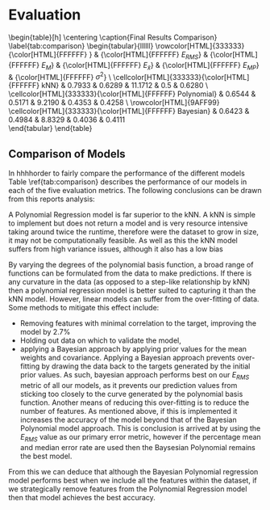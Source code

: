 

# Evaluation

\begin{table}[h]
\centering
\caption{Final Results Comparison}
\label{tab:comparison}
\begin{tabular}{llllll}
\rowcolor[HTML]{333333}
{\color[HTML]{FFFFFF} }                                   & {\color[HTML]{FFFFFF} ${E}_{RMS}$} & {\color[HTML]{FFFFFF} ${E}_{M}$} & {\color[HTML]{FFFFFF} ${E}_{\tilde{x}}$} & {\color[HTML]{FFFFFF} ${E}_{MP}$} & {\color[HTML]{FFFFFF} ${\sigma}^{2}$} \\
\cellcolor[HTML]{333333}{\color[HTML]{FFFFFF} kNN}        & 0.7933                      & 0.6289                    & 11.1712                     & 0.5                       & 0.6280                     \\
\cellcolor[HTML]{333333}{\color[HTML]{FFFFFF} Polynomial} & 0.6544                      & 0.5171                    & 9.2190                      & 0.4353                    & 0.4258                     \\
\rowcolor[HTML]{9AFF99}
\cellcolor[HTML]{333333}{\color[HTML]{FFFFFF} Bayesian}   & 0.6423                      & 0.4984                    & 8.8329                      & 0.4036                    & 0.4111                    
\end{tabular}
\end{table}

## Comparison of Models
In hhhhorder to fairly compare the performance of the different models Table \ref{tab:comparison} describes the performance of our models in each of the five evaluation metrics. The following conclusions can be drawn from this reports analysis:

A Polynomial Regression model is far superior to the kNN. A kNN is simple to implement but does not return a model and is very resource intensive taking around twice the runtime, therefore were the dataset to grow in size, it may not be computationally feasible. As well as this the kNN model suffers from high variance issues, although it also has a low bias

By varying the degrees of the polynomial basis function, a broad range of functions can be formulated from the data to make predictions. If there is any curvature in the data (as opposed to a step-like relationship by kNN) then a polynomial regression model is better suited to capturing it than the kNN model. However, linear models can suffer from the over-fitting of data. Some methods to mitigate this effect include:
  - Removing features with minimal correlation to the target, improving the model by 2.7\%
  - Holding out data on which to validate the model,
  - applying a Bayesian approach by applying prior values for the mean weights and covariance.
Applying a Bayesian approach prevents over-fitting by drawing the data back to the targets generated by the initial prior values. As such, bayesian approach performs best on our ${E}_{RMS}$ metric of all our models, as it prevents our prediction values from sticking too closely to the curve generated by the polynomial basis function. Another means of reducing this over-fitting is to reduce the number of features. 
As mentioned above, if this is implemented it increases the accuracy of the model beyond that of the Bayesian Polynomial model approach. This is conclusion is arrived at by using the ${E}_{RMS}$ value as our primary error metric, however if the percentage mean and median error rate are used then the Baysesian Polynomial remains the best model. 

From this we can deduce that although the Bayesian Polynomial regression model performs best when we include all the features within the dataset, if we strategically remove features from the Polynomial Regression model then that model achieves the best accuracy. 



